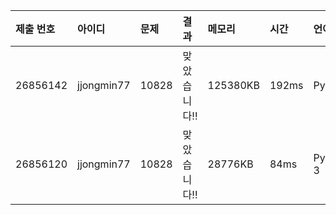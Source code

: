|제출 번호|아이디|문제|결과|메모리|시간|언어|코드길이|
|:---|:---|:---|:---|:---|:---|:---|:---|
|26856142|jjongmin77|10828|맞았습니다!!|125380KB|192ms|Pypy 3|891B|
|26856120|jjongmin77|10828|맞았습니다!!|28776KB|84ms|Python 3|891B|
